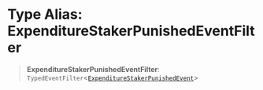 # Type Alias: ExpenditureStakerPunishedEventFilter

> **ExpenditureStakerPunishedEventFilter**: `TypedEventFilter`\<[`ExpenditureStakerPunishedEvent`](ExpenditureStakerPunishedEvent.md)\>
